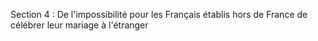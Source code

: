 Section 4 : De l'impossibilité pour les Français établis hors de France de célébrer leur mariage à l'étranger